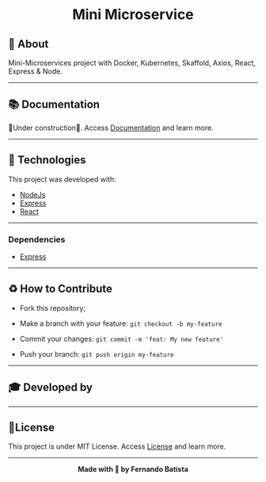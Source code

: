 <h1 align="center">Mini Microservice</h1>
<!---
<p align="center">
<img src=""/>
</p>
-->

<!---<div align="center">
<img src="https://img.shields.io/badge/Microservice-343a40?style=for-the-badge&logo=appveyor"/><img src="https://img.shields.io/badge/LICENSE-MIT-343a40?style=for-the-badge&logo=appveyor" />

![GitHub top language](https://img.shields.io/github/languages/count/Nandosbx/mern-ecommerce-clone?color=343a40&&style=for-the-badge&logo=appveyor)![GitHub top language](https://img.shields.io/github/languages/top/Nandosbx/mern-ecommerce-clone?color=343a40&&style=for-the-badge&logo=appveyor)![GitHub last commit](https://img.shields.io/github/last-commit/Nandosbx/mern-ecommerce-clone?color=343a40&&style=for-the-badge&logo=appveyor)![GitHub repo size](https://img.shields.io/github/repo-size/Nandosbx/mern-ecommerce-clone?color=343a40&&style=for-the-badge&logo=appveyor)![GitHub issues](https://img.shields.io/github/issues/Nandosbx/mern-ecommerce-clone?color=343a40&&style=for-the-badge&logo=appveyor)
</div>-->



<h2>📖 About</h2>

Mini-Microservices project with Docker, Kubernetes, Skaffold, Axios, React, Express & Node.

------------

<h2>📚 Documentation</h2>

🚧Under construction🚧.
Access <a href="https://github.com/Nandosbx/mini-microservice/blob/master/DOCUMENTATION.md">Documentation</a> and learn more.

------------

<h2>🚀 Technologies</h2>

This project was developed with:
- [NodeJs](https://nodejs.org/en/ "NodeJs")
- [Express](https://expressjs.com/ "Express")
- [React](https://reactjs.org/ "React")


------------


<h3>Dependencies</h3>

- [Express](https://expressjs.com/ "Express")



------------


<h2>♻️ How to Contribute</h2>

- Fork this repository;

- Make a branch with your feature: `git checkout -b my-feature`

- Commit your changes: `git commit -m 'feat: My new feature'`

- Push your branch: `git push origin my-feature`

------------

<h2>🎓 Developed by</h2>


------------


<h2>📃License</h2>

This project is under MIT License. Access <a href="https://github.com/Nandosbx/mini-microservice/blob/master/LICENSE.md">License</a> and learn more.

------------


<footer align="center">
 <strong align="center">Made with 💜 by Fernando Batista</strong>
</footer>
